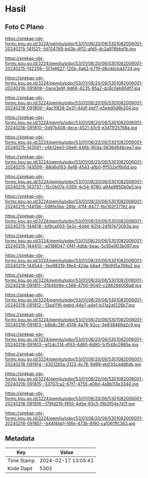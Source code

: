 # Hasil

## Foto C Plano

https://sirekap-obj-formc.kpu.go.id/3224/pemilu/pdpr/53/01/08/20/06/5301082006001-20240215-141521--fd704769-bd3b-4f12-afd5-dc2a976bbd1b.jpg

https://sirekap-obj-formc.kpu.go.id/3224/pemilu/pdpr/53/01/08/20/06/5301082006001-20240215-142208--5f7e6627-120b-4a62-b719-d8cddcba4724.jpg

https://sirekap-obj-formc.kpu.go.id/3224/pemilu/pdpr/53/01/08/20/06/5301082006001-20240216-091809--0ace3e9f-9d66-4235-95a2-dc8c0eb85df7.jpg

https://sirekap-obj-formc.kpu.go.id/3224/pemilu/pdpr/53/01/08/20/06/5301082006001-20240216-091809--4ac1f828-2e31-44df-bbf7-e5eed0d6b204.jpg

https://sirekap-obj-formc.kpu.go.id/3224/pemilu/pdpr/53/01/08/20/06/5301082006001-20240216-091810--2d97b508-dece-4521-b1c9-e3411f25768a.jpg

https://sirekap-obj-formc.kpu.go.id/3224/pemilu/pdpr/53/01/08/20/06/5301082006001-20240215-143501--c6b12ee0-06e6-446b-903a-5836d846cee7.jpg

https://sirekap-obj-formc.kpu.go.id/3224/pemilu/pdpr/53/01/08/20/06/5301082006001-20240215-143509--88d6d193-8ef8-4543-a1b0-fff502ef6b6d.jpg

https://sirekap-obj-formc.kpu.go.id/3224/pemilu/pdpr/53/01/08/20/06/5301082006001-20240215-143737--15c0b07a-5359-4c54-9780-a94e9950b0e5.jpg

https://sirekap-obj-formc.kpu.go.id/3224/pemilu/pdpr/53/01/08/20/06/5301082006001-20240215-144158--098fe5be-289c-41f4-8477-fbc162f37192.jpg

https://sirekap-obj-formc.kpu.go.id/3224/pemilu/pdpr/53/01/08/20/06/5301082006001-20240215-144618--bf9ca003-5e2c-4dd4-82fd-2df97e730b3a.jpg

https://sirekap-obj-formc.kpu.go.id/3224/pemilu/pdpr/53/01/08/20/06/5301082006001-20240215-144410--a0188047-0f4f-4dbb-beac-5c95e903b097.jpg

https://sirekap-obj-formc.kpu.go.id/3224/pemilu/pdpr/53/01/08/20/06/5301082006001-20240215-144544--fee88319-f8e4-42da-b6a4-79b905a769a2.jpg

https://sirekap-obj-formc.kpu.go.id/3224/pemilu/pdpr/53/01/08/20/06/5301082006001-20240216-091811--2f84608e-c368-4700-8040-c286266006a8.jpg

https://sirekap-obj-formc.kpu.go.id/3224/pemilu/pdpr/53/01/08/20/06/5301082006001-20240216-091812--13aa1116-bebd-44e7-a4e1-b31a2af226b7.jpg

https://sirekap-obj-formc.kpu.go.id/3224/pemilu/pdpr/53/01/08/20/06/5301082006001-20240216-091813--b8b8c28f-4518-4a78-92cc-3e938468d2c9.jpg

https://sirekap-obj-formc.kpu.go.id/3224/pemilu/pdpr/53/01/08/20/06/5301082006001-20240216-091813--ef2dc214-df63-4d90-8d90-1cf548c0985e.jpg

https://sirekap-obj-formc.kpu.go.id/3224/pemilu/pdpr/53/01/08/20/06/5301082006001-20240216-091814--43012b5a-2123-4c76-9d89-eb033cedd6db.jpg

https://sirekap-obj-formc.kpu.go.id/3224/pemilu/pdpr/53/01/08/20/06/5301082006001-20240216-091815--33707ca2-67f7-4755-a08d-4a9b113e3344.jpg

https://sirekap-obj-formc.kpu.go.id/3224/pemilu/pdpr/53/01/08/20/06/5301082006001-20240216-091816--179fd219-f955-4d5e-93c5-f9b3f54e7d7f.jpg

https://sirekap-obj-formc.kpu.go.id/3224/pemilu/pdpr/53/01/08/20/06/5301082006001-20240216-091807--b44f4bb1-f46e-473b-8f90-ca1061ffc363.jpg


## Metadata

| Key        | Value               |
| ---------- | ------------------- |
| Time Stamp | 2024-02-17 13:05:41 |
| Kode Dapil | 5302                |



